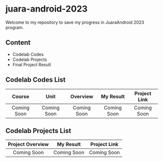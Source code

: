 # juara-android-2023

Welcome to my repository to save my progress in JuaraAndroid 2023 program.

## Content
- Codelab Codes
- Codelab Projects
- Final Project Result

## Codelab Codes List

| Course | Unit |  Overview  | My Result  | Project Link | 
| :-: | :-: | :-: | :-: | :-: | 
| Coming Soon | Coming Soon | Coming Soon | Coming Soon | Coming Soon | 

## Codelab Projects List

| Project Overview  | My Result  | Project Link | 
| :-: | :-: | :-: | 
| Coming Soon | Coming Soon | Coming Soon | 
